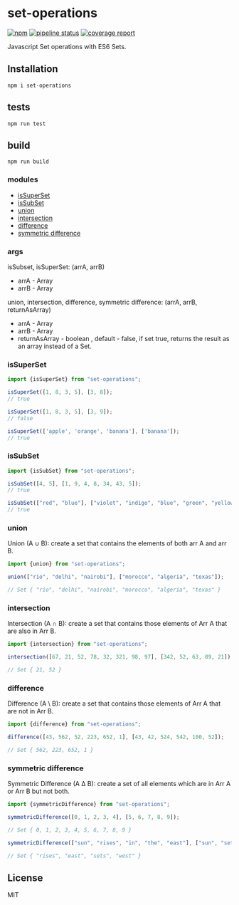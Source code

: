 # set-operations

[![npm][npm-img]][npm-url]
[![pipeline status][pipeline-status-img]][repo-url]
[![coverage report][coverage-report-img]][repo-url]

Javascript Set operations with ES6 Sets.


## Installation

```shell script
npm i set-operations
```
## tests

```shell script
npm run test
```

## build

```shell script
npm run build
```
### modules

- [isSuperSet](#issuperset)
- [isSubSet](#issubset)
- [union](#union)
- [intersection](#intersection)
- [difference](#difference)
- [symmetric difference](#symmetric-difference)

</ul>

### args
isSubset, isSuperSet: (arrA, arrB)

* arrA - Array
* arrB - Array 

union, intersection, difference, symmetric difference: (arrA, arrB, returnAsArray)

* arrA - Array
* arrB - Array
* returnAsArray - boolean , default - false, if set true, returns the result as an array instead of a Set.

<h3>
isSuperSet
</h3>

```js
import {isSuperSet} from "set-operations";

isSuperSet([1, 8, 3, 5], [3, 8]);
// true

isSuperSet([1, 8, 3, 5], [3, 9]);
// false

isSuperSet(['apple', 'orange', 'banana'], ['banana']);
// true
```

<h3>isSubSet</h3>

```js
import {isSubSet} from "set-operations";

isSubSet([4, 5], [1, 9, 4, 8, 34, 43, 5]);
// true

isSubSet(["red", "blue"], ["violet", "indigo", "blue", "green", "yellow", "orange", "red"]);
// true
```

<h3>union</h3>

<p>Union (A ∪ B): create a set that contains the elements of both arr A and arr B.</p>

```js
import {union} from "set-operations";

union(["rio", "delhi", "nairobi"], ["morocco", "algeria", "texas"]);

// Set { "rio", "delhi", "nairobi", "morocco", "algeria", "texas" }
```

<h3>intersection</h3>

Intersection (A ∩ B): create a set that contains those elements of Arr A that are also in Arr B.

```js
import {intersection} from "set-operations";

intersection([67, 21, 52, 78, 32, 321, 98, 97], [342, 52, 63, 89, 21]);

// Set { 21, 52 }
```

<h3>difference</h3>

<p>Difference (A \ B): create a set that contains those elements of Arr A that are not in Arr B.</p>

```js
import {difference} from "set-operations";

difference([43, 562, 52, 223, 652, 1], [43, 42, 524, 542, 100, 52]);

// Set { 562, 223, 652, 1 }
```

<h3>symmetric difference</h3>

<p>Symmetric Difference (A ∆ B): create a set of all elements which are in Arr A or Arr B but not both.</p>


```js
import {symmetricDifference} from "set-operations";

symmetricDifference([0, 1, 2, 3, 4], [5, 6, 7, 8, 9]);

// Set { 0, 1, 2, 3, 4, 5, 6, 7, 8, 9 }

symmetricDifference(["sun", "rises", "in", "the", "east"], ["sun", "sets", "in", "the", "west"])

// Set { "rises", "east", "sets", "west" }
```

## License

MIT

[npm-img]: https://img.shields.io/npm/v/set-operations.svg
[npm-url]: https://npmjs.com/package/set-operations
[pipeline-status-img]: https://gitlab.com/indrajaala/set-operations/badges/master/pipeline.svg
[coverage-report-img]: https://gitlab.com/indrajaala/set-operations/badges/master/coverage.svg
[repo-url]: https://gitlab.com/indrajaala/set-operations/commits/master